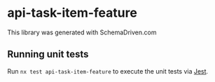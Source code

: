 
# api-task-item-feature

This library was generated with SchemaDriven.com

## Running unit tests

Run `nx test api-task-item-feature` to execute the unit tests via [Jest](https://jestjs.io).

